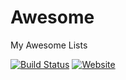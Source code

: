 # Awesome

My Awesome Lists

[![Build Status](https://img.shields.io/github/actions/workflow/status/liblaf/awesome/ci.yaml)](https://github.com/liblaf/awesome/actions/workflows/ci.yaml)
[![Website](https://img.shields.io/website?url=https%3A%2F%2Fliblaf.github.io%2Fawesome%2F)](https://liblaf.github.io/awesome/)
